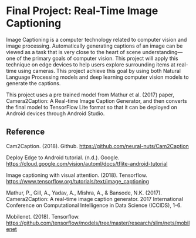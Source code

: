 # Final Project: Real-Time Image Captioning

Image Captioning is a computer technology related to computer vision and image processing. 
Automatically generating captions of an image can be viewed as a task that is very close to the heart of scene understanding—one of the primary goals of computer vision. 
This project will apply this technique on edge devices to help users explore surrounding items at real-time using cameras. 
This project achieve this goal by using both Natural Language Processing models and deep learning computer vision models to generate the captions.

This project uses a pre trained model from Mathur et al. (2017) paper, Camera2Caption: A Real-time Image Caption Generator, and then converts the final model to TensorFlow Lite format so that it can be deployed on Android devices through Android Studio.

## Reference
Cam2Caption. (2018). Github. https://github.com/neural-nuts/Cam2Caption

Deploy Edge to Android tutorial. (n.d.). Google. https://cloud.google.com/vision/automl/docs/tflite-android-tutorial

Image captioning with visual attention. (2018). Tensorflow. https://www.tensorflow.org/tutorials/text/image_captioning

Mathur, P., Gill, A., Yadav, A., Mishra, A., & Bansode, N.K. (2017). Camera2Caption: A real-time image caption generator. 2017 International Conference on Computational Intelligence in Data Science (ICCIDS), 1-6.

Mobilenet. (2018). Tensorflow. https://github.com/tensorflow/models/tree/master/research/slim/nets/mobilenet 
